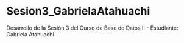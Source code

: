 # Sesion3_GabrielaAtahuachi
Desarrollo de la Sesión 3 del Curso de Base de Datos II - Estudiante: Gabriela Atahuachi
